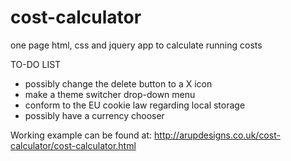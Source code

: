 cost-calculator
===============

one page html, css and jquery app to calculate running costs

TO-DO LIST
- possibly change the delete button to a X icon
- make a theme switcher drop-down menu
- conform to the EU cookie law regarding local storage
- possibly have a currency chooser

Working example can be found at:
<http://arupdesigns.co.uk/cost-calculator/cost-calculator.html>
